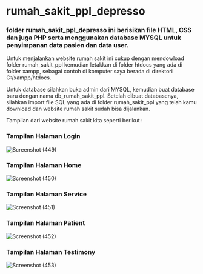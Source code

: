 # rumah_sakit_ppl_depresso

### folder rumah_sakit_ppl_depresso ini berisikan file HTML, CSS dan juga PHP serta menggunakan database MYSQL untuk penyimpanan data pasien dan data user.

Untuk menjalankan website rumah sakit ini cukup dengan mendowload folder rumah_sakit_ppl kemudian letakkan di folder htdocs yang ada di folder xampp, sebagai contoh di komputer saya berada di direktori C:/xampp/htdocs.

Untuk database silahkan buka admin dari MYSQL, kemudian buat database baru dengan nama db_rumah_sakit_ppl. Setelah dibuat databasenya, silahkan import file SQL yang ada di folder rumah_sakit_ppl yang telah kamu download dan website rumah sakit sudah bisa dijalankan.

Tampilan dari website rumah sakit kita seperti berikut :
### Tampilan Halaman Login
![Screenshot (449)](https://github.com/huseinibnu/rumah_sakit_ppl_depresso/assets/114596566/94735c05-6a7d-427d-bb5e-dd237b7054f1)

### Tampilan Halaman Home
![Screenshot (450)](https://github.com/huseinibnu/rumah_sakit_ppl_depresso/assets/114596566/e676c1c8-89d6-4105-949b-b8904674c32c)

### Tampilan Halaman Service
![Screenshot (451)](https://github.com/huseinibnu/rumah_sakit_ppl_depresso/assets/114596566/8651a24d-423b-4783-934c-cd2e39a4f1ca)

### Tampilan Halaman Patient
![Screenshot (452)](https://github.com/huseinibnu/rumah_sakit_ppl_depresso/assets/114596566/55fd27bb-5893-4c1b-83d4-ed98d3a122d9)

### Tampilan Halaman Testimony
![Screenshot (453)](https://github.com/huseinibnu/rumah_sakit_ppl_depresso/assets/114596566/67e9d0fb-2113-4fb8-95e8-859f70bff107)


